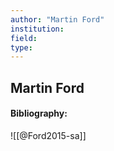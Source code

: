 ```yaml
---
author: "Martin Ford"
institution:
field:
type:
---
```


## Martin Ford
#### Bibliography:

![[@Ford2015-sa]]